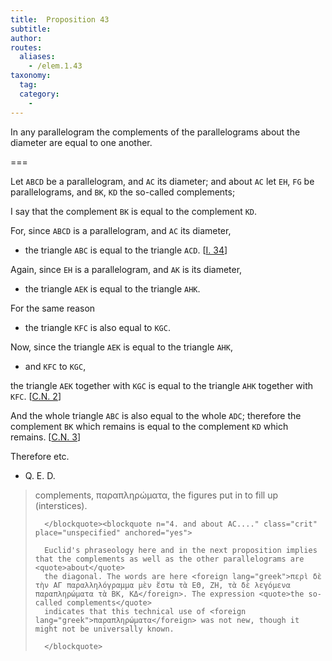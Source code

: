 ```yaml
---
title:  Proposition 43
subtitle:
author:
routes:
  aliases:
    - /elem.1.43
taxonomy:
  tag:
  category:
    -
---
```


In any parallelogram the complements of the parallelograms about the diameter are equal to one another.

===

Let `ABCD` be a parallelogram, and `AC` its diameter; and about `AC` let `EH`, `FG` be parallelograms, and `BK`, `KD`
<lb n="5"/>the so-called complements;

I say that the complement `BK` is equal to the complement `KD`.

For, since `ABCD` is a parallelogram, and `AC` its diameter, 

- the triangle `ABC` is equal to <lb n="10"/>the triangle `ACD`. [<a href="/elem.1.34">I. 34</a>]

Again, since `EH` is a parallelogram, and `AK` is its diameter, 

- the triangle `AEK` is equal to the triangle `AHK`.

<lb n="15"/>For the same reason 

- the triangle `KFC` is also equal to `KGC`.

Now, since the triangle `AEK` is equal to the triangle `AHK`, 

- and `KFC` to `KGC`,

<lb n="20"/>the triangle `AEK` together with `KGC` is equal to the triangle `AHK` together with `KFC`. [<a href="/elem.1.c.n.2">C.N. 2</a>]

And the whole triangle `ABC` is also equal to the whole `ADC`; therefore the complement `BK` which remains is equal to the <lb n="25"/>complement `KD` which remains. [<a href="/elem.1.c.n.3">C.N. 3</a>]

Therefore etc.

- Q. E. D.

<blockquote n="1" class="crit" place="unspecified" anchored="yes">
       <pb n="341"/>

<span class="bold">complements</span>, <foreign lang="greek">παραπληρώματα</foreign>, the figures put in to fill up (interstices).

      </blockquote><blockquote n="4. and about AC...." class="crit" place="unspecified" anchored="yes">

      Euclid's phraseology here and in the next proposition implies that the complements as well as the other parallelograms are <quote>about</quote>
      the diagonal. The words are here <foreign lang="greek">περὶ δὲ τὴν ΑΓ παραλληλόγραμμα μὲν ἔστω τὰ ΕΘ, ΖΗ, τὰ δὲ λεγόμενα παραπληρώματα τὰ ΒΚ, ΚΔ</foreign>. The expression <quote>the so-called complements</quote>
      indicates that this technical use of <foreign lang="greek">παραπληρώματα</foreign> was not new, though it might not be universally known.

      </blockquote>
